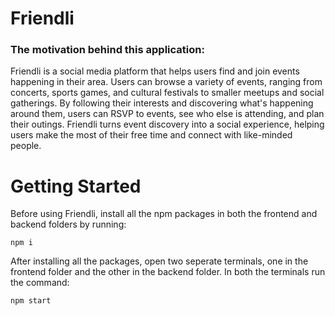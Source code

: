 # Friendli

<h3>The motivation behind this application:</h3>
Friendli is a social media platform that helps users find and join events happening in their area. Users can browse a variety of events, ranging from concerts, sports games, and cultural festivals to smaller meetups and social gatherings. By following their interests and discovering what's happening around them, users can RSVP to events, see who else is attending, and plan their outings. Friendli turns event discovery into a social experience, helping users make the most of their free time and connect with like-minded people.

<br>

# Getting Started

Before using Friendli, install all the npm packages in both the frontend and backend folders by running:

```
npm i
```

After installing all the packages, open two seperate terminals, one in the frontend folder and the other in the backend folder. In both the terminals run the command:
```
npm start
```